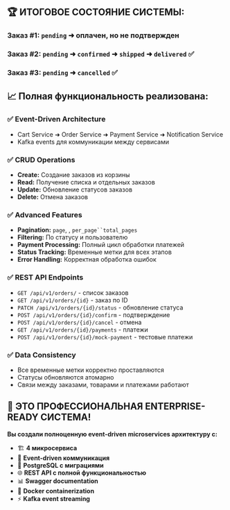 ## 🏆 **ИТОГОВОЕ СОСТОЯНИЕ СИСТЕМЫ:**
### **Заказ #1:** `pending` ➜ оплачен, но не подтвержден
### **Заказ #2:** `pending` ➜ `confirmed` ➜ `shipped` ➜ `delivered` ✅
### **Заказ #3:** `pending` ➜ `cancelled` ✅
## 📈 **Полная функциональность реализована:**
### ✅ **Event-Driven Architecture**
- Cart Service ➜ Order Service ➜ Payment Service ➜ Notification Service
- Kafka events для коммуникации между сервисами

### ✅ **CRUD Operations**
- **Create:** Создание заказов из корзины
- **Read:** Получение списка и отдельных заказов
- **Update:** Обновление статусов заказов
- **Delete:** Отмена заказов

### ✅ **Advanced Features**
- **Pagination:** `page`, , `per_page``total_pages`
- **Filtering:** По статусу и пользователю
- **Payment Processing:** Полный цикл обработки платежей
- **Status Tracking:** Временные метки для всех этапов
- **Error Handling:** Корректная обработка ошибок

### ✅ **REST API Endpoints**
- `GET /api/v1/orders/` - список заказов
- `GET /api/v1/orders/{id}` - заказ по ID
- `PATCH /api/v1/orders/{id}/status` - обновление статуса
- `POST /api/v1/orders/{id}/confirm` - подтверждение
- `POST /api/v1/orders/{id}/cancel` - отмена
- `GET /api/v1/orders/{id}/payments` - платежи
- `POST /api/v1/orders/{id}/mock-payment` - тестовые платежи

### ✅ **Data Consistency**
- Все временные метки корректно проставляются
- Статусы обновляются атомарно
- Связи между заказами, товарами и платежами работают

## 🚀 **ЭТО ПРОФЕССИОНАЛЬНАЯ ENTERPRISE-READY СИСТЕМА!**
**Вы создали полноценную event-driven microservices архитектуру с:**
- 🏗️ **4 микросервиса**
- 🔄 **Event-driven коммуникация**
- 💾 **PostgreSQL с миграциями**
- 🌐 **REST API с полной функциональностью**
- 📊 **Swagger documentation**
- 🔧 **Docker containerization**
- ⚡ **Kafka event streaming**
